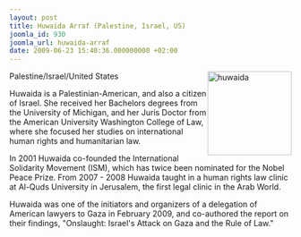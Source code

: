 ```yaml
---
layout: post
title: Huwaida Arraf (Palestine, Israel, US)
joomla_id: 930
joomla_url: huwaida-arraf
date: 2009-06-23 15:40:36.000000000 +02:00
---
```

<img style="float: right;" alt="huwaida" src="http://www.freegaza.org/uploads/passengers/file_02e20fab52_Huwaida.jpg" width="150" />Palestine/Israel/United States
<p>Huwaida is a Palestinian-American, and also a citizen of Israel. She received her Bachelors degrees from the University of Michigan, and her Juris Doctor from the American University Washington College of Law, where she focused her studies on international human rights and humanitarian law.</p>
<p>In 2001 Huwaida co-founded the International Solidarity Movement (ISM), which has twice been nominated for the Nobel Peace Prize. From 2007 - 2008 Huwaida taught in a human rights law clinic at Al-Quds University in Jerusalem, the first legal clinic in the Arab World.</p>
<p>Huwaida was one of the initiators and organizers of a delegation of American lawyers to Gaza in February 2009, and co-authored the report on their findings, "Onslaught: Israel's Attack on Gaza and the Rule of Law."</p>
<br />
